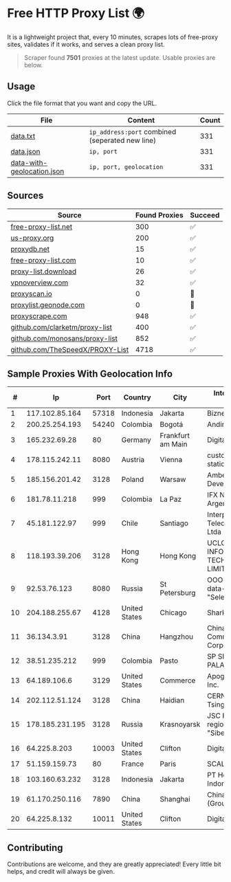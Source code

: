 
# Free HTTP Proxy List 🌍

It is a lightweight project that, every 10 minutes, scrapes lots of free-proxy sites, validates if it works, and serves a clean proxy list.


> Scraper found **7501** proxies at the latest update. Usable proxies are below.

## Usage

Click the file format that you want and copy the URL.


|File|Content|Count|
|----|-------|-----|
|[data.txt](https://raw.githubusercontent.com/themiralay/Proxy-List-World/master/data.txt)|`ip_address:port` combined (seperated new line)|331|
|[data.json](https://raw.githubusercontent.com/themiralay/Proxy-List-World/master/data.json)|`ip, port`|331|
|[data-with-geolocation.json](https://raw.githubusercontent.com/themiralay/Proxy-List-World/master/data-with-geolocation.json)|`ip, port, geolocation`|331|

## Sources

|Source|Found Proxies|Succeed|
|------|-------------|-------|
|[free-proxy-list.net](https://free-proxy-list.net)|300|✅|
|[us-proxy.org](https://www.us-proxy.org)|200|✅|
|[proxydb.net](http://proxydb.net)|15|✅|
|[free-proxy-list.com](https://free-proxy-list.com/?page=&port=&type%5B%5D=http&type%5B%5D=https&up_time=0&search=Search)|10|✅|
|[proxy-list.download](https://www.proxy-list.download/HTTP)|26|✅|
|[vpnoverview.com](https://vpnoverview.com/privacy/anonymous-browsing/free-proxy-servers)|32|✅|
|[proxyscan.io](https://www.proxyscan.io)|0|🚫|
|[proxylist.geonode.com](https://proxylist.geonode.com/api/proxy-list?limit=300&page=1&sort_by=lastChecked&sort_type=desc&protocols=http,https)|0|🚫|
|[proxyscrape.com](https://api.proxyscrape.com/v2/?request=displayproxies&protocol=http&timeout=10000&country=all&ssl=all&anonymity=all)|948|✅|
|[github.com/clarketm/proxy-list](https://raw.githubusercontent.com/clarketm/proxy-list/master/proxy-list-raw.txt)|400|✅|
|[github.com/monosans/proxy-list](https://raw.githubusercontent.com/monosans/proxy-list/main/proxies/http.txt)|852|✅|
|[github.com/TheSpeedX/PROXY-List](https://raw.githubusercontent.com/TheSpeedX/PROXY-List/master/http.txt)|4718|✅|


## Sample Proxies With Geolocation Info

|#|Ip|Port|Country|City|Internet Service Provider|
|-|--|----|-------|----|-------------------------|
|1|117.102.85.164|57318|Indonesia|Jakarta|Biznet Networks|
|2|200.25.254.193|54240|Colombia|Bogotá|Andinet ON Line|
|3|165.232.69.28|80|Germany|Frankfurt am Main|DigitalOcean, LLC|
|4|178.115.242.11|8080|Austria|Vienna|customers with static IP|
|5|185.156.201.42|3128|Poland|Warsaw|Amberway Development LTD|
|6|181.78.11.218|999|Colombia|La Paz|IFX Networks Argentina S.R.L|
|7|45.181.122.97|999|Chile|Santiago|Interpit Telecomunicaciones Ltda|
|8|118.193.39.206|3128|Hong Kong|Hong Kong|UCLOUD INFORMATION TECHNOLOGY (HK) LIMITED|
|9|92.53.76.123|8080|Russia|St Petersburg|OOO "Network of data-centers "Selectel"|
|10|204.188.255.67|4128|United States|Chicago|Sharktech|
|11|36.134.3.91|3128|China|Hangzhou|China Mobile Communications Corporation|
|12|38.51.235.212|999|Colombia|Pasto|SP SISTEMAS PALACIOS LTDA|
|13|64.189.106.6|3129|United States|Commerce|Apogee Telecom Inc.|
|14|202.112.51.124|3128|China|Haidian|CERNET2 IX at Tsinghua University|
|15|178.185.231.195|3128|Russia|Krasnoyarsk|JSC Rostelecom regional branch "Siberia"|
|16|64.225.8.203|10003|United States|Clifton|DigitalOcean, LLC|
|17|51.159.159.73|80|France|Paris|SCALEWAY|
|18|103.160.63.232|3128|Indonesia|Jakarta|PT Herza Digital Indonesia|
|19|61.170.250.116|7890|China|Shanghai|China Telecom (Group)|
|20|64.225.8.132|10011|United States|Clifton|DigitalOcean, LLC|



## Contributing

Contributions are welcome, and they are greatly appreciated! Every
little bit helps, and credit will always be given.

